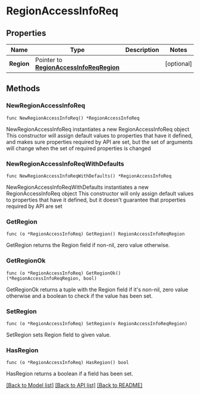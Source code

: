 # RegionAccessInfoReq

## Properties

Name | Type | Description | Notes
------------ | ------------- | ------------- | -------------
**Region** | Pointer to [**RegionAccessInfoReqRegion**](RegionAccessInfoReqRegion.md) |  | [optional] 

## Methods

### NewRegionAccessInfoReq

`func NewRegionAccessInfoReq() *RegionAccessInfoReq`

NewRegionAccessInfoReq instantiates a new RegionAccessInfoReq object
This constructor will assign default values to properties that have it defined,
and makes sure properties required by API are set, but the set of arguments
will change when the set of required properties is changed

### NewRegionAccessInfoReqWithDefaults

`func NewRegionAccessInfoReqWithDefaults() *RegionAccessInfoReq`

NewRegionAccessInfoReqWithDefaults instantiates a new RegionAccessInfoReq object
This constructor will only assign default values to properties that have it defined,
but it doesn't guarantee that properties required by API are set

### GetRegion

`func (o *RegionAccessInfoReq) GetRegion() RegionAccessInfoReqRegion`

GetRegion returns the Region field if non-nil, zero value otherwise.

### GetRegionOk

`func (o *RegionAccessInfoReq) GetRegionOk() (*RegionAccessInfoReqRegion, bool)`

GetRegionOk returns a tuple with the Region field if it's non-nil, zero value otherwise
and a boolean to check if the value has been set.

### SetRegion

`func (o *RegionAccessInfoReq) SetRegion(v RegionAccessInfoReqRegion)`

SetRegion sets Region field to given value.

### HasRegion

`func (o *RegionAccessInfoReq) HasRegion() bool`

HasRegion returns a boolean if a field has been set.


[[Back to Model list]](../README.md#documentation-for-models) [[Back to API list]](../README.md#documentation-for-api-endpoints) [[Back to README]](../README.md)


